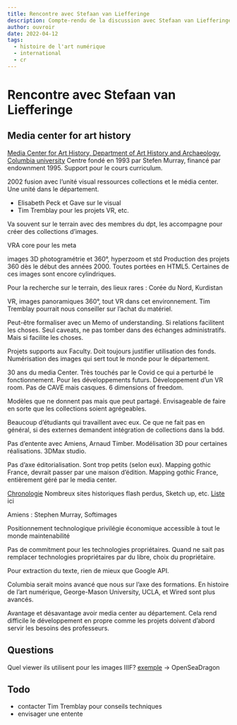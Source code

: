 ```yaml
---
title: Rencontre avec Stefaan van Liefferinge
description: Compte-rendu de la discussion avec Stefaan van Liefferinge
author: ouvroir
date: 2022-04-12
tags:
  - histoire de l'art numérique
  - international
  - cr
---
```


# Rencontre avec Stefaan van Liefferinge

## Media center for art history
[Media Center for Art History, Department of Art History and Archaeology, Columbia university](https://learn.columbia.edu/media-center-art-history)
Centre fondé en 1993 par Stefen Murray, financé par endownment 1995.
Support pour le cours curriculum.

2002 fusion avec l’unité visual ressources collections et le média center. Une unité dans le département. 

- Elisabeth Peck et Gave  sur le visual
- Tim Tremblay pour les projets VR, etc.

Va souvent sur le terrain avec des membres du dpt, les accompagne pour créer des collections d’images. 

VRA core pour les meta

images 3D photogramétrie et 360°, hyperzoom et std
Production des projets 360 dès le début des années 2000. Toutes portées en HTML5. Certaines de ces images sont encore cylindriques.

Pour la recherche sur le terrain, des lieux rares : Corée du Nord, Kurdistan

VR, images panoramiques 360°, tout VR dans cet environnement.
Tim Tremblay pourrait nous conseiller sur l’achat du matériel.

Peut-être formaliser avec un Memo of understanding.
Si relations facilitent les choses. Seul caveats, ne pas tomber dans des échanges administratifs. Mais si facilite les choses.


Projets supports aux Faculty.
Doit toujours justifier utilisation des fonds. Numérisation des images qui sert tout le monde pour le département. 

30 ans du media Center. Très touchés par le Covid ce qui a perturbé le fonctionnement. Pour les développements futurs. Développement d’un VR room. Pas de CAVE mais casques. 6 dimensions of freedom.

Modèles que ne donnent pas mais que peut partagé.
Envisageable de faire en sorte que les collections soient agrégeables.

Beaucoup d’étudiants qui travaillent avec eux.
Ce que ne fait pas en général, si des externes demandent intégration de collections dans la bdd.

Pas d’entente avec Amiens, Arnaud Timber.
Modélisation 3D pour certaines réalisations. 3DMax studio.

Pas d’axe éditorialisation. Sont trop petits (selon eux).
Mapping gothic France, devrait passer par une maison d’édition. Mapping gothic France, entièrement géré par le media center.

[Chronologie](https://learn.columbia.edu/projects)
Nombreux sites historiques flash perdus, Sketch up, etc.
[Liste](https://learn.columbia.edu/index-of-projects) ici 

Amiens : Stephen Murray, Softimages

Positionnement technologique
privilégie économique
accessible à tout le monde
maintenabilité

Pas de commitment pour les technologies propriétaires. Quand ne sait pas remplacer technologies propriétaires par du libre, choix du propriétaire.

Pour extraction du texte, rien de mieux que Google API.

Columbia serait moins avancé que nous sur l’axe des formations. En histoire de l’art numérique, George-Mason University, UCLA, et Wired sont plus avancés.

Avantage et désavantage avoir media center au département. Cela rend difficile le développement en propre comme les projets doivent d’abord servir les besoins des professeurs.


## Questions
Quel viewer ils utilisent pour les images IIIF? [exemple](https://mcid.mcah.columbia.edu/search/fieldwork-bauhaus) → OpenSeaDragon


## Todo
- contacter Tim Tremblay pour conseils techniques
- envisager une entente